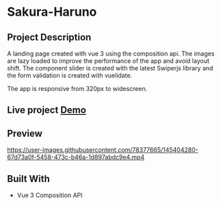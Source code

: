 # Sakura-Haruno

## Project Description
A landing page created with vue 3 using the composition api. The images are lazy loaded to improve the performance of the app and avoid layout shift. 
The component slider is created with the latest Swiperjs library and the form validation is created with vuelidate.

The app is responsive from 320px to widescreen.

## Live project [Demo](https://vue-3-landing-page.netlify.app/) 

## Preview
https://user-images.githubusercontent.com/78377665/145404280-67d73a0f-5458-473c-b46a-1d897abdc9e4.mp4

## Built With
- Vue 3 Composition API





